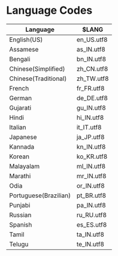 # Language Codes

| Language              | $LANG      |
|-----------------------|------------|
| English(US)           | en_US.utf8 |
| Assamese              | as_IN.utf8 |
| Bengali               | bn_IN.utf8 |
| Chinese(Simplified)   | zh_CN.utf8 |
| Chinese(Traditional)  | zh_TW.utf8 |
| French                | fr_FR.utf8 |
| German                | de_DE.utf8 |
| Gujarati              | gu_IN.utf8 |
| Hindi                 | hi_IN.utf8 |
| Italian               | it_IT.utf8 |
| Japanese              | ja_JP.utf8 |
| Kannada               | kn_IN.utf8 |
| Korean                | ko_KR.utf8 |
| Malayalam             | ml_IN.utf8 |
| Marathi               | mr_IN.utf8 |
| Odia                  | or_IN.utf8 |
| Portuguese(Brazilian) | pt_BR.utf8 |
| Punjabi               | pa_IN.utf8 |
| Russian               | ru_RU.utf8 |
| Spanish               | es_ES.utf8 |
| Tamil                 | ta_IN.utf8 |
| Telugu                | te_IN.utf8 |
